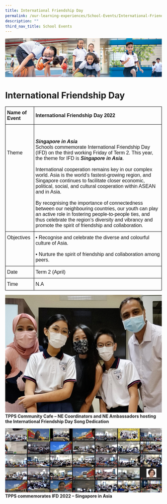 ```yaml
---
title: International Friendship Day
permalink: /our-learning-experiences/School-Events/International-Friendship-Day/
description: ""
third_nav_title: School Events
---
```

![](/images/Our%20Learning%20Experiences.jpg)

International Friendship Day 
=============================

<style type="text/css">
.tg  {border-collapse:collapse;border-spacing:0;}
.tg td{border-color:black;border-style:solid;border-width:1px;font-family:Arial, sans-serif;font-size:14px;
  overflow:hidden;padding:10px 5px;word-break:normal;}
.tg th{border-color:black;border-style:solid;border-width:1px;font-family:Arial, sans-serif;font-size:14px;
  font-weight:normal;overflow:hidden;padding:10px 5px;word-break:normal;}
.tg .tg-k3ym{color:#121212;font-size:16px;text-align:left;vertical-align:middle}
.tg .tg-svcv{color:#121212;font-size:16px;font-weight:bold;text-align:left;vertical-align:top}
.tg .tg-3kg1{color:#121212;font-size:16px;font-weight:bold;text-align:left;vertical-align:middle}
.tg .tg-k7n2{color:#121212;font-size:16px;text-align:left;vertical-align:top}
</style>
<table class="tg">
<thead>
  <tr>
    <th class="tg-svcv">Name of Event</th>
    <th class="tg-3kg1">International Friendship Day 2022</th>
  </tr>
</thead>
<tbody>
  <tr>
    <td class="tg-k7n2"><br><br><br><br>Theme</td>
    <td class="tg-k7n2"><br><br><span style="font-weight:bold;font-style:italic">Singapore in Asia</span><br>Schools commemorate International Friendship Day (IFD) on the third working Friday of Term 2. This year, the theme for IFD is<span style="font-weight:bold;font-style:italic"> Singapore in Asia</span>.<br><br>International cooperation remains key in our complex world. Asia is the world’s fastest-growing region, and Singapore continues to facilitate closer economic, political, social, and cultural cooperation within ASEAN and in Asia.<br><br>By recognising the importance of connectedness between our neighbouring countries, our youth can play an active role in fostering people-to-people ties, and thus celebrate the region’s diversity and vibrancy and promote the spirit of friendship and collaboration. <br></td>
  </tr>
  <tr>
    <td class="tg-k7n2">Objectives</td>
    <td class="tg-k7n2">• Recognise and celebrate the diverse and colourful culture of Asia.<br><br>• Nurture the spirit of friendship and collaboration among peers.</td>
  </tr>
  <tr>
    <td class="tg-k7n2">Date</td>
    <td class="tg-k3ym">Term 2 (April)</td>
  </tr>
  <tr>
    <td class="tg-k7n2">Time</td>
    <td class="tg-k7n2"><span style="font-weight:normal;color:#121212">N.A</span></td>
  </tr>
</tbody>
</table>


![](/images/IFD1.png)
<b>TPPS Community Cafe – NE Coordinators and NE Ambassadors hosting the International Friendship Day Song Dedication</b>

![](/images/IFD2.png)
<b>TPPS commemorates IFD 2022 – Singapore in Asia</b>